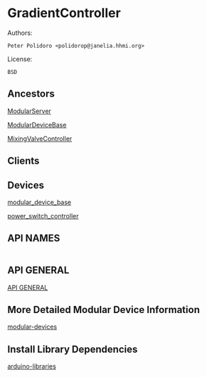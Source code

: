 # GradientController

Authors:

    Peter Polidoro <polidorop@janelia.hhmi.org>

License:

    BSD

## Ancestors

[ModularServer](https://github.com/janelia-arduino/ModularServer)

[ModularDeviceBase](https://github.com/janelia-arduino/ModularDeviceBase)

[MixingValveController](https://github.com/janelia-arduino/MixingValveController)

## Clients

## Devices

[modular_device_base](https://github.com/janelia-modular-devices/modular_device_base.git)

[power_switch_controller](https://github.com/janelia-modular-devices/power_switch_controller.git)

## API NAMES

```json
```

## API GENERAL

[API GENERAL](./api/)

## More Detailed Modular Device Information

[modular-devices](https://github.com/janelia-modular-devices/modular-devices)

## Install Library Dependencies

[arduino-libraries](https://github.com/janelia-arduino/arduino-libraries)
